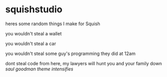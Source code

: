 # squishstudio
heres some random things I make for Squish

you wouldn't steal a wallet

you wouldn't steal a car

you wouldn't steal some guy's programming they did at 12am

dont steal code from here, my lawyers will hunt you and your family down
*saul goodman theme intensifies*
